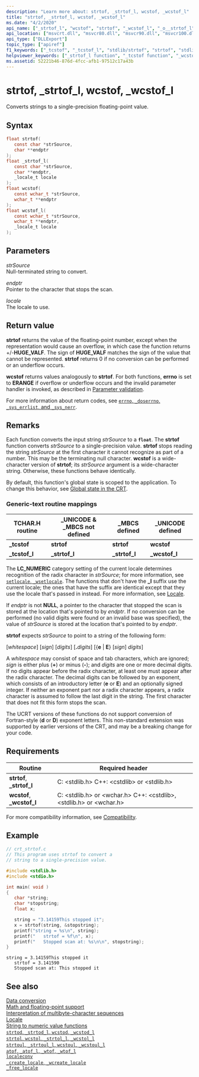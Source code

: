 ```yaml
---
description: "Learn more about: strtof, _strtof_l, wcstof, _wcstof_l"
title: "strtof, _strtof_l, wcstof, _wcstof_l"
ms.date: "4/2/2020"
api_name: ["_strtof_l", "wcstof", "strtof", "_wcstof_l", "_o__strtof_l", "_o__wcstof_l", "_o_strtof", "_o_wcstof"]
api_location: ["msvcrt.dll", "msvcr80.dll", "msvcr90.dll", "msvcr100.dll", "msvcr100_clr0400.dll", "msvcr110.dll", "msvcr110_clr0400.dll", "msvcr120.dll", "msvcr120_clr0400.dll", "ucrtbase.dll", "api-ms-win-crt-convert-l1-1-0.dll", "api-ms-win-crt-private-l1-1-0.dll"]
api_type: ["DLLExport"]
topic_type: ["apiref"]
f1_keywords: ["_tcstof", "_tcstof_l", "stdlib/strtof", "strtof", "stdlib/_strtof_l", "_strtof_l", "corecrt_wstdlib/wcstof", "wcstof", "corecrt_wstdlib/_wcstof_l", "_wcstof_l"]
helpviewer_keywords: ["_strtof_l function", "_tcstof function", "_wcstof_l function", "wcstof function", "_tcstof_l function", "strtof function"]
ms.assetid: 52221b46-876d-4fcc-afb1-97512c17a43b
---
```

# strtof, _strtof_l, wcstof, _wcstof_l

Converts strings to a single-precision floating-point value.

## Syntax

```C
float strtof(
   const char *strSource,
   char **endptr
);
float _strtof_l(
   const char *strSource,
   char **endptr,
   _locale_t locale
);
float wcstof(
   const wchar_t *strSource,
   wchar_t **endptr
);
float wcstof_l(
   const wchar_t *strSource,
   wchar_t **endptr,
   _locale_t locale
);
```

## Parameters

*strSource*<br/>
Null-terminated string to convert.

*endptr*<br/>
Pointer to the character that stops the scan.

*locale*<br/>
The locale to use.

## Return value

**strtof** returns the value of the floating-point number, except when the representation would cause an overflow, in which case the function returns +/-**HUGE_VALF**. The sign of **HUGE_VALF** matches the sign of the value that cannot be represented. **strtof** returns 0 if no conversion can be performed or an underflow occurs.

**wcstof** returns values analogously to **strtof**. For both functions, **errno** is set to **ERANGE** if overflow or underflow occurs and the invalid parameter handler is invoked, as described in [Parameter validation](../parameter-validation.md).

For more information about return codes, see [`errno`, `_doserrno`, `_sys_errlist`, and `_sys_nerr`](../errno-doserrno-sys-errlist-and-sys-nerr.md).

## Remarks

Each function converts the input string *strSource* to a **`float`**. The **strtof** function converts *strSource* to a single-precision value. **strtof** stops reading the string *strSource* at the first character it cannot recognize as part of a number. This may be the terminating null character. **wcstof** is a wide-character version of **strtof**; its *strSource* argument is a wide-character string. Otherwise, these functions behave identically.

By default, this function's global state is scoped to the application. To change this behavior, see [Global state in the CRT](../global-state.md).

### Generic-text routine mappings

|TCHAR.H routine|_UNICODE & _MBCS not defined|_MBCS defined|_UNICODE defined|
|---------------------|------------------------------------|--------------------|-----------------------|
|**_tcstof**|**strtof**|**strtof**|**wcstof**|
|**_tcstof_l**|**_strtof_l**|**_strtof_l**|**_wcstof_l**|

The **LC_NUMERIC** category setting of the current locale determines recognition of the radix character in *strSource*; for more information, see [`setlocale`, `_wsetlocale`](setlocale-wsetlocale.md). The functions that don't have the **_l** suffix use the current locale; the ones that have the suffix are identical except that they use the locale that's passed in instead. For more information, see [Locale](../locale.md).

If *endptr* is not **NULL**, a pointer to the character that stopped the scan is stored at the location that's pointed to by *endptr*. If no conversion can be performed (no valid digits were found or an invalid base was specified), the value of *strSource* is stored at the location that's pointed to by *endptr*.

**strtof** expects *strSource* to point to a string of the following form:

[*whitespace*] [*sign*] [*digits*] [__.__*digits*] [{**e** &#124; **E**} [*sign*] *digits*]

A *whitespace* may consist of space and tab characters, which are ignored; *sign* is either plus (**+**) or minus (**-**); and *digits* are one or more decimal digits. If no digits appear before the radix character, at least one must appear after the radix character. The decimal digits can be followed by an exponent, which consists of an introductory letter (**e** or **E**) and an optionally signed integer. If neither an exponent part nor a radix character appears, a radix character is assumed to follow the last digit in the string. The first character that does not fit this form stops the scan.

The UCRT versions of these functions do not support conversion of Fortran-style (**d** or **D**) exponent letters. This non-standard extension was supported by earlier versions of the CRT, and may be a breaking change for your code.

## Requirements

|Routine|Required header|
|-------------|---------------------|
|**strtof**, **_strtof_l**|C: \<stdlib.h> C++: \<cstdlib> or \<stdlib.h>|
|**wcstof**, **_wcstof_l**|C: \<stdlib.h> or \<wchar.h> C++: \<cstdlib>, \<stdlib.h> or \<wchar.h>|

For more compatibility information, see [Compatibility](../compatibility.md).

## Example

```C
// crt_strtof.c
// This program uses strtof to convert a
// string to a single-precision value.

#include <stdlib.h>
#include <stdio.h>

int main( void )
{
   char *string;
   char *stopstring;
   float x;

   string = "3.14159This stopped it";
   x = strtof(string, &stopstring);
   printf("string = %s\n", string);
   printf("   strtof = %f\n", x);
   printf("   Stopped scan at: %s\n\n", stopstring);
}
```

```Output
string = 3.14159This stopped it
   strtof = 3.141590
   Stopped scan at: This stopped it
```

## See also

[Data conversion](../data-conversion.md)\
[Math and floating-point support](../floating-point-support.md)\
[Interpretation of multibyte-character sequences](../interpretation-of-multibyte-character-sequences.md)\
[Locale](../locale.md)\
[String to numeric value functions](../string-to-numeric-value-functions.md)\
[`strtod`, `_strtod_l`, `wcstod`, `_wcstod_l`](strtod-strtod-l-wcstod-wcstod-l.md)\
[`strtol`, `wcstol`, `_strtol_l`, `_wcstol_l`](strtol-wcstol-strtol-l-wcstol-l.md)\
[`strtoul`, `_strtoul_l`, `wcstoul`, `_wcstoul_l`](strtoul-strtoul-l-wcstoul-wcstoul-l.md)\
[`atof`, `_atof_l`, `_wtof`, `_wtof_l`](atof-atof-l-wtof-wtof-l.md)\
[`localeconv`](localeconv.md)\
[`_create_locale`, `_wcreate_locale`](create-locale-wcreate-locale.md)\
[`_free_locale`](free-locale.md)
